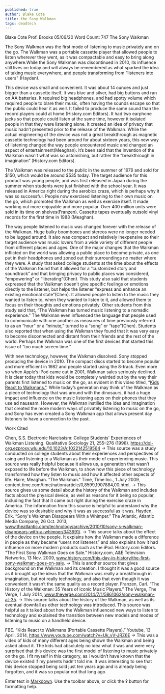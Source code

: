 ```yaml
---
published: true
author: Blake Cote
title: the Sony Walkman
tags: deadtech
---
```

Blake Cote
Prof. Brooks
05/06/20
Word Count: 747
The Sony Walkman

The Sony Walkman was the first mode of listening to music privately and on the go. The Walkman was a portable cassette player that allowed people to listen wherever they went, as it was compactable and easy to bring along anywhere.While the Sony Walkman was discontinued in 2010, its influence still lives on today and will always be remembered as what sparked the idea of taking music everywhere, and people transforming from “listeners into users" (Hayden).
    
This device was small and convenient. It was about 14 ounces and just bigger than a cassette itself. It was blue and silver, had big buttons and ran on AA batteries. It required big headphones, and had spotty volume which required people to blare their music, often having the sounds escape so that the public could hear it as well. It failed to produce the same sound than the record players could at home (History.com Editors). It had two earphone jacks so that people could listen at the same time, however it isolated people in that they were listening alone. It created an idea of privacy that music hadn’t presented prior to the release of the Walkman. While the actual engineering of the device was not a great breakthrough as magnetic cassette technology had been around for about sixteen years, this new way of listening changed the way people encountered music and changed an aspect of entertainment(Meaghan). It’s been said that the invention of the Walkman wasn’t what was so astonishing, but rather the “breakthrough in imagination” (History.com Editors).
	
The Walkman was released to the public in the summer of 1979 and sold for $150, which would be around $535 today. The target audience for this product was young people, and was first released in Japan during the summer when students were just finished with the school year. It was released in America right during the aerobics craze, which is perhaps why it was so successful.  People now exercised listening to their own music on the go, which promoted the Walkman as well as exercise itself. It made working out more enjoyable and more popular. Over 400 million units were sold in its time on shelves(Franzen). Cassette tapes eventually outsold vinyl records for the first time in 1983 (Meaghan).

The way people listened to music was changed forever with the release of the Walkman. Huge bulky boomboxes and stereos were no longer needed to be lugged around. It also was compact and relatively inexpensive so their target audience was music lovers from a wide variety of different people from different places and ages. One of the major changes that the Walkman inflicted on the world was allowing a public place to become private, as one put in their headphones and zoned out their surroundings no matter where they were. A study that asked college students at the time about the effects of the Walkman found that it allowed for a “customized story and soundtrack” and that bringing privacy to public places was considered, “empowering” or “liberating”(Chen). This study also said that students expressed that the Walkman doesn’t give specific feelings or emotions directly to the listener, but helps the listener “express and enhance an existing emotional state”(Chen). It allowed people to listen to the music they wanted to listen to, when they wanted to listen to it, and allowed them to focus on their thoughts and emotions privately. Other students from this study said that, “The Walkman has turned music listening to a nomadic experience.” The Walkman even influenced the language that people used to communicate with one another as measures of time previously referred to as an “hour” or a “minute,” turned to a “song” or “tape”(Chen). Students also reported that when using the Walkman they found that it was very easy to become disconnected and distant from their friends and the rest of the world. Perhaps the Walkman was one of the first devices that started this issue of “too much screen time.”

With new technology, however, the Walkman dissolved. Sony stopped producing the device in 2010. The compact discs started to become popular and more efficient in 1982 and people started using the 8-track. Even more so when Apple’s iPod came out in 2001, Walkman sales seriously declined. It is clear today that kids would be completely weirded out by the way their parents first listened to music on the go, as evident in this video titled, “[Kids React to Walkmans.”](https://www.youtube.com/watch?v=Uk_vV-JRZ6E). While today’s generation may think of the Walkman as a piece of technology that was around with the dinosaurs, it had a huge impact and influence on the music listening apps on their phones that they use ad nauseam. However, the Walkman instilled the idea and imagination that created the more modern ways of privately listening to music on the go, and Sony has even created a Sony Walkman app that allows present day listeners to have a connection to the past.


Work Cited

Chen, S.S. Electronic Narcissism: College Students' Experiences of Walkman Listening. Qualitative Sociology 21, 255–276 (1998). https://doi-org.ezproxy.wlu.edu/10.1023/A:1022142519564
→ This source was a study conducted on college students about their experiences and perspectives of using and listening to a Walkman as their mode of experiencing music. This source was really helpful because it allows us, a generation that wasn’t exposed to life before the Walkman, to show how this piece of technology transformed how they listen to music and how it affected other aspects of life.
Haire, Meaghan. “The Walkman.” Time, Time Inc., 1 July 2009, content.time.com/time/nation/article/0,8599,1907884,00.html.
→ This source gives us some detail about the history of the Walkman and includes facts about the physical device, as well as reasons for it being so popular, including the fact that it came out right during the exercise craze in America. The information from this source is helpful to understand why the device was so desirable and why it was as successful as it was.
Hayden, Erik. “Sony's Walkman Disappears With a Whimper.” The Atlantic, Atlantic Media Company, 26 Oct. 2013, www.theatlantic.com/technology/archive/2010/10/sony-s-walkman-disappears-with-a-whimper/343691/.
→ This source talks about the effect of the device on the people. It explains how the Walkman made a difference in people as they became “users not listeners” and also explains how it had influence on more modern products such as the iPod.
History.com Editors. “The First Sony Walkman Goes on Sale.” History.com, A&E Television Networks, 13 Nov. 2009, www.history.com/this-day-in-history/the-first-sony-walkman-goes-on-sale.
→ This is another source that gives background on the Walkman and its creation. I thought it was a good source as it brought up the ideas that the Walkman was really a breakthrough in imagination, but not really technology, and also that even though it was convenient it wasn’t the same quality as a record player.
Franzen, Carl. “The History of the Walkman: 35 Years of Iconic Music Players.” The Verge, The Verge, 1 July 2014, www.theverge.com/2014/7/1/5861062/sony-walkman-at-35.
→ This source talks about the history of the Walkman, as well as its eventual downfall as other technology was introduced. This source was helpful as it talked about how the Walkman influenced new ways to listen to technology and explained the transition between new models and modes of listening to music on a handheld device.

FBE. “Kids React to Walkmans (Portable Cassette Players).” Youtube, 13 April. 2014, https://www.youtube.com/watch?v=Uk_vV-JRZ6E
→ This was a video of kids of many different ages being shown the Walkman and being asked about it. The kids had absolutely no idea what it was and were very surprised that this device was the first model of listening to music privately on the go. I fit myself in this category, as I wouldn’t have known that the device existed if my parents hadn’t told me. It was interesting to see that this device stopped being sold just ten years ago and is already being forgotten, and it was so popular not that long ago.


Enter text in [Markdown](http://daringfireball.net/projects/markdown/). Use the toolbar above, or click the **?** button for formatting help.
